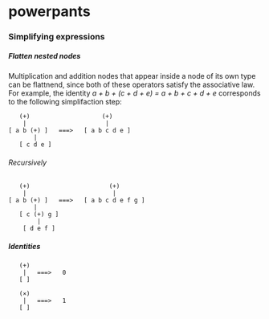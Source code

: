 # powerpants


### Simplifying expressions

##### Flatten nested nodes

Multiplication and addition nodes that appear inside a node of its own type can be flattnend, since both of these operators satisfy the associative law. For example, the identity <i> a + b + (c + d + e) = a + b + c + d + e </i> corresponds to the following simplifaction step:

```
   (+)                    (+)
    |                      |
[ a b (+) ]   ===>   [ a b c d e ]
       | 
   [ c d e ]
```



###### Recursively

```
   (+)                      (+)
    |                        |
[ a b (+) ]   ===>   [ a b c d e f g ]
       | 
   [ c (+) g ]
        |
    [ d e f ]
```

##### Identities

```
   (+)
    |   ===>   0
   [ ]
```

```
   (×)
    |   ===>   1
   [ ]
```
